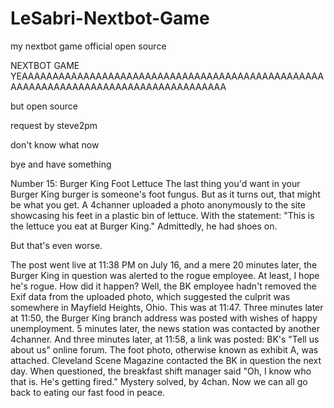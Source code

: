 # LeSabri-Nextbot-Game
my nextbot game official open source

NEXTBOT GAME YEAAAAAAAAAAAAAAAAAAAAAAAAAAAAAAAAAAAAAAAAAAAAAAAAAAAAAAAAAAAAAAAAAAAAAAAAAAAAAAAAAAAA

but open source

request by steve2pm




don't know what now




bye and have something
















Number 15: Burger King Foot Lettuce
The last thing you'd want in your Burger King burger is someone's foot fungus. But as it turns out, that might be what you get. A 4channer uploaded a photo anonymously to the site showcasing his feet in a plastic bin of lettuce. With the statement: "This is the lettuce you eat at Burger King." Admittedly, he had shoes on.

But that's even worse.

The post went live at 11:38 PM on July 16, and a mere 20 minutes later, the Burger King in question was alerted to the rogue employee. At least, I hope he's rogue. How did it happen? Well, the BK employee hadn't removed the Exif data from the uploaded photo, which suggested the culprit was somewhere in Mayfield Heights, Ohio. This was at 11:47. Three minutes later at 11:50, the Burger King branch address was posted with wishes of happy unemployment. 5 minutes later, the news station was contacted by another 4channer. And three minutes later, at 11:58, a link was posted: BK's "Tell us about us" online forum. The foot photo, otherwise known as exhibit A, was attached. Cleveland Scene Magazine contacted the BK in question the next day. When questioned, the breakfast shift manager said "Oh, I know who that is. He's getting fired." Mystery solved, by 4chan. Now we can all go back to eating our fast food in peace.
